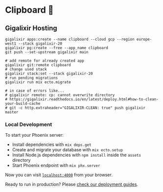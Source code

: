 # Clipboard 🚀

## Gigalixir Hosting

```
gigalixir apps:create --name clipboard --cloud gcp --region europe-west1 --stack gigalixir-20
gigalixir pg:create --free --app_name clipboard
git push --set-upstream gigalixir main
```

```
# add remote for already created app
gigalixir git:remote clipboard
# change used stack
gigalixir stack:set --stack gigalixir-20
# run pending migrations
gigalixir run mix ecto.migrate
```

```
# in case of errors like...
# gigalixir remote: cp: cannot overwrite directory
# https://gigalixir.readthedocs.io/en/latest/deploy.html#how-to-clean-your-build-cache
# git -c http.extraheader="GIGALIXIR-CLEAN: true" push gigalixir master
```

### Local Development

To start your Phoenix server:

  * Install dependencies with `mix deps.get`
  * Create and migrate your database with `mix ecto.setup`
  * Install Node.js dependencies with `npm install` inside the `assets` directory
  * Start Phoenix endpoint with `mix phx.server`

Now you can visit [`localhost:4000`](http://localhost:4000) from your browser.

Ready to run in production? Please [check our deployment guides](https://hexdocs.pm/phoenix/deployment.html).